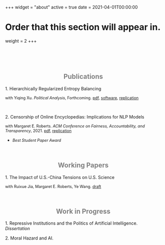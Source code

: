 +++
widget = "about"
active = true
date = 2021-04-01T00:00:00

# Order that this section will appear in.
weight = 2
+++


<br/><br/>
<br/>

<center><h2> <span style="color:grey"> Publications </span> </h2></center>

1\. Hierarchically Regularized Entropy Balancing

<span style="font-size:0.9em;"> with Yiqing Xu. <em> Political Analysis</em>, Forthcoming. [pdf](hbal.pdf), [software](https://github.com/xuyiqing/hbal), [replication](https://dataverse.harvard.edu/dataset.xhtml?persistentId=doi:10.7910/DVN/QI2WP9)</span> 

<br/>

2\. Censorship of Online Encyclopedias: Implications for NLP Models

<span style="font-size:0.9em;"> with Margaret E. Roberts. <em>ACM Conference on Fairness, Accountability, and Transparency</em>, 2021. [pdf](censorNLP.pdf), [replication](https://github.com/EddieYang211/TrainingDatasetCensorship)</span> 
<ul>
  <li> <span style="font-size:0.9em;"> <em>Best Student Paper Award</em></span>  </li>
</ul><br/>

<center><h2> <span style="color:grey"> Working Papers </span> </h2></center>

1\. The Impact of U.S.-China Tensions on U.S. Science 

<span style="font-size:0.9em;"> with Ruixue Jia, Margaret E. Roberts, Ye Wang. [draft](ChinaScience.pdf)</span> 

<br/>
<center><h2> <span style="color:grey"> Work in Progress </span> </h2></center>

1\. Repressive Institutions and the Politics of Artificial Intelligence. *Dissertation* 

2\. Moral Hazard and AI.
